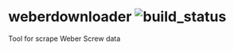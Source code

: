 # weberdownloader ![build_status](https://travis-ci.com/oondriss/weberdownloader.svg?token=T61Vrzq4GAMGwDPYQdQy&branch=master)
Tool for scrape Weber Screw data 
